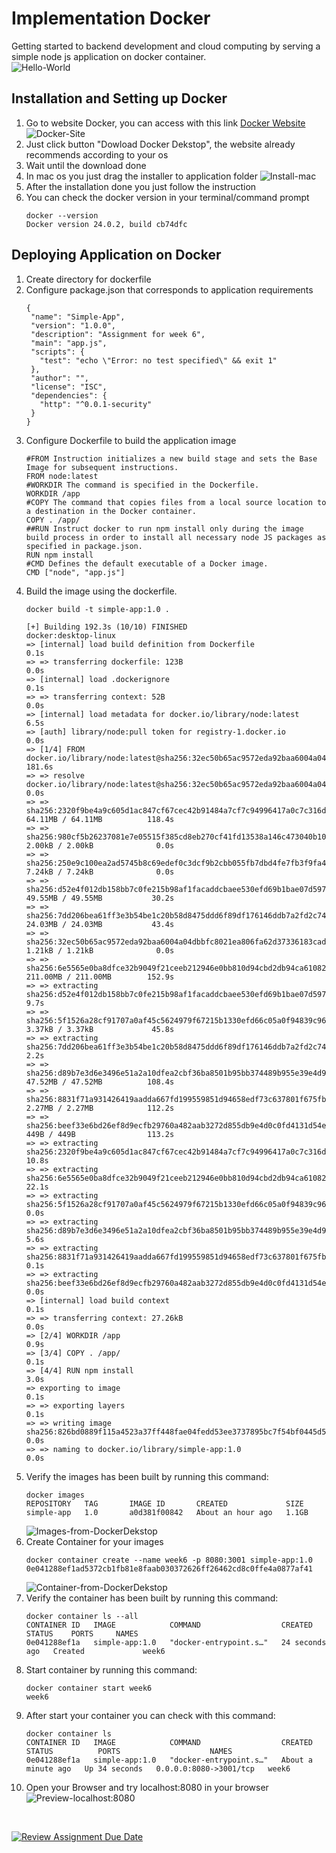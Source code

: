 # Implementation Docker 
Getting started to backend development and cloud computing by serving a simple node js application on docker container. 
<br>
<img alt="Hello-World" src="assets/localhost.png">

## Installation and Setting up Docker 

1. Go to website Docker, you can access with this link [Docker Website](https://www.docker.com/)
   <img alt="Docker-Site" src="assets/docker-install.png">
2. Just click button "Dowload Docker Dekstop", the website already recommends according to your os
3. Wait until the download done 
4. In mac os you just drag the installer to application folder
   <img alt="Install-mac" src="assets/install.png">
5. After the installation done you just follow the instruction
6. You can check the docker version in your terminal/command prompt
    ```
    docker --version
    Docker version 24.0.2, build cb74dfc
    ```

## Deploying Application on Docker 

1. Create directory for dockerfile
2. Configure package.json that corresponds to application requirements
   ```
   {
    "name": "Simple-App",
    "version": "1.0.0",
    "description": "Assignment for week 6",
    "main": "app.js",
    "scripts": {
      "test": "echo \"Error: no test specified\" && exit 1"
    },
    "author": "",
    "license": "ISC",
    "dependencies": {
      "http": "^0.0.1-security"
    }
   }
   ```
3. Configure Dockerfile to build the application image
    ```
   #FROM Instruction initializes a new build stage and sets the Base Image for subsequent instructions.
   FROM node:latest
   #WORKDIR The command is specified in the Dockerfile. 
   WORKDIR /app
   #COPY The command that copies files from a local source location to a destination in the Docker container.
   COPY . /app/
   ##RUN Instruct docker to run npm install only during the image build process in order to install all necessary node JS packages as specified in package.json.
   RUN npm install 
   #CMD Defines the default executable of a Docker image.
   CMD ["node", "app.js"]
    ```
4. Build the image using the dockerfile.
    ```
    docker build -t simple-app:1.0 .

    [+] Building 192.3s (10/10) FINISHED                                                        docker:desktop-linux
    => [internal] load build definition from Dockerfile                                                        0.1s
    => => transferring dockerfile: 123B                                                                        0.0s
    => [internal] load .dockerignore                                                                           0.1s
    => => transferring context: 52B                                                                            0.0s
    => [internal] load metadata for docker.io/library/node:latest                                              6.5s
    => [auth] library/node:pull token for registry-1.docker.io                                                 0.0s
    => [1/4] FROM docker.io/library/node:latest@sha256:32ec50b65ac9572eda92baa6004a04dbbfc8021ea806fa62d373  181.6s
    => => resolve docker.io/library/node:latest@sha256:32ec50b65ac9572eda92baa6004a04dbbfc8021ea806fa62d37336  0.0s
    => => sha256:2320f9be4a9c605d1ac847cf67cec42b91484a7cf7c94996417a0c7c316deadc 64.11MB / 64.11MB          118.4s
    => => sha256:980cf5b26237081e7e05515f385cd8eb270cf41fd13538a146c473040b10abd8 2.00kB / 2.00kB              0.0s
    => => sha256:250e9c100ea2ad5745b8c69edef0c3dcf9b2cbb055fb7dbd4fe7fb3f9fa45bae 7.24kB / 7.24kB              0.0s
    => => sha256:d52e4f012db158bb7c0fe215b98af1facaddcbaee530efd69b1bae07d597b711 49.55MB / 49.55MB           30.2s
    => => sha256:7dd206bea61ff3e3b54be1c20b58d8475ddd6f89df176146ddb7a2fd2c747ea2 24.03MB / 24.03MB           43.4s
    => => sha256:32ec50b65ac9572eda92baa6004a04dbbfc8021ea806fa62d37336183cad04e6 1.21kB / 1.21kB              0.0s
    => => sha256:6e5565e0ba8dfce32b9049f21ceeb212946e0bb810d94cbd2db94ca61082f657 211.00MB / 211.00MB        152.9s
    => => extracting sha256:d52e4f012db158bb7c0fe215b98af1facaddcbaee530efd69b1bae07d597b711                   9.7s
    => => sha256:5f1526a28cf91707a0af45c5624979f67215b1330efd66c05a0f94839c96f0bc 3.37kB / 3.37kB             45.8s
    => => extracting sha256:7dd206bea61ff3e3b54be1c20b58d8475ddd6f89df176146ddb7a2fd2c747ea2                   2.2s
    => => sha256:d89b7e3d6e3496e51a2a10dfea2cbf36ba8501b95bb374489b955e39e4d9ffdc 47.52MB / 47.52MB          108.4s
    => => sha256:8831f71a931426419aadda667fd199559851d94658edf73c637801f675fbc463 2.27MB / 2.27MB            112.2s
    => => sha256:beef33e6bd26ef8d9ecfb29760a482aab3272d855db9e4d0c0fd4131d54ef827 449B / 449B                113.2s
    => => extracting sha256:2320f9be4a9c605d1ac847cf67cec42b91484a7cf7c94996417a0c7c316deadc                  10.8s
    => => extracting sha256:6e5565e0ba8dfce32b9049f21ceeb212946e0bb810d94cbd2db94ca61082f657                  22.1s
    => => extracting sha256:5f1526a28cf91707a0af45c5624979f67215b1330efd66c05a0f94839c96f0bc                   0.0s
    => => extracting sha256:d89b7e3d6e3496e51a2a10dfea2cbf36ba8501b95bb374489b955e39e4d9ffdc                   5.6s
    => => extracting sha256:8831f71a931426419aadda667fd199559851d94658edf73c637801f675fbc463                   0.1s
    => => extracting sha256:beef33e6bd26ef8d9ecfb29760a482aab3272d855db9e4d0c0fd4131d54ef827                   0.0s
    => [internal] load build context                                                                           0.1s
    => => transferring context: 27.26kB                                                                        0.0s
    => [2/4] WORKDIR /app                                                                                      0.9s
    => [3/4] COPY . /app/                                                                                      0.1s
    => [4/4] RUN npm install                                                                                   3.0s
    => exporting to image                                                                                      0.1s
    => => exporting layers                                                                                     0.1s
    => => writing image sha256:826bd0889f115a4523a37ff448fae04fedd53ee3737895bc7f54bf0445d567cb                0.0s
    => => naming to docker.io/library/simple-app:1.0                                                           0.0s
    ```
5. Verify the images has been built by running this command:
    ```
    docker images
    REPOSITORY   TAG       IMAGE ID       CREATED             SIZE
    simple-app   1.0       a0d381f00842   About an hour ago   1.1GB
    ```
    <img alt="Images-from-DockerDekstop" src="assets/images.png">
6. Create Container for your images
    ```
    docker container create --name week6 -p 8080:3001 simple-app:1.0
    0e041288ef1ad5372cb1fb81e8faab030372626ff26462cd8c0ffe4a0877af41
    ```
    <img alt="Container-from-DockerDekstop" src="assets/container.png">
7. Verify the container has been built by running this command:    
    ```
    docker container ls --all
    CONTAINER ID   IMAGE            COMMAND                  CREATED          STATUS    PORTS     NAMES
    0e041288ef1a   simple-app:1.0   "docker-entrypoint.s…"   24 seconds ago   Created             week6
    ```
8. Start container by running this command: 
    ```
    docker container start week6
    week6
    ```
9.  After start your container you can check with this command:
    ```
    docker container ls
    CONTAINER ID   IMAGE            COMMAND                  CREATED              STATUS          PORTS                    NAMES
    0e041288ef1a   simple-app:1.0   "docker-entrypoint.s…"   About a minute ago   Up 34 seconds   0.0.0.0:8080->3001/tcp   week6
    ```
10. Open your Browser and try localhost:8080 in your browser
    <img alt="Preview-localhost:8080" src="assets/localhost.png">

<br>

[![Review Assignment Due Date](https://classroom.github.com/assets/deadline-readme-button-24ddc0f5d75046c5622901739e7c5dd533143b0c8e959d652212380cedb1ea36.svg)](https://classroom.github.com/a/nj7iw4Wb)
